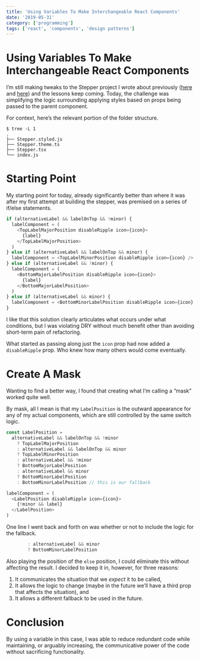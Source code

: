 ```yaml
---
title: 'Using Variables To Make Interchangeable React Components'
date: '2019-05-31'
category: ['programming']
tags: ['react', 'components', 'design patterns']
---
```


# Using Variables To Make Interchangeable React Components

I’m still making tweaks to the Stepper project I wrote about previously ([here](https://www.stephencharlesweiss.com/2019-05-26/local-git-stale-branch-cleanup/) and [here](https://www.stephencharlesweiss.com/2019-05-07/z-index-geometry-not-magic/)) and the lessons keep coming. Today, the challenge was simplifying the logic surrounding applying styles based on props being passed to the parent component.

For context, here’s the relevant portion of the folder structure.

```shell-session
$ tree -L 1
.
├── Stepper.styled.js
├── Stepper.theme.ts
├── Stepper.tsx
└── index.js
```

# Starting Point

My starting point for today, already significantly better than where it was after my first attempt at building the stepper, was premised on a series of if/else statements.

```javascript
if (alternativeLabel && labelOnTop && !minor) {
  labelComponent = (
    <TopLabelMajorPosition disableRipple icon={icon}>
      {label}
    </TopLabelMajorPosition>
  )
} else if (alternativeLabel && labelOnTop && minor) {
  labelComponent = <TopLabelMinorPosition disableRipple icon={icon} />
} else if (alternativeLabel && !minor) {
  labelComponent = (
    <BottomMajorLabelPosition disableRipple icon={icon}>
      {label}
    </BottomMajorLabelPosition>
  )
} else if (alternativeLabel && minor) {
  labelComponent = <BottomMinorLabelPosition disableRipple icon={icon} />
}
```

I like that this solution clearly articulates what occurs under what conditions, but I was violating DRY without much benefit other than avoiding short-term pain of refactoring.

What started as passing along just the `icon` prop had now added a `disableRipple` prop. Who knew how many others would come eventually.

# Create A Mask

Wanting to find a better way, I found that creating what I’m calling a “mask” worked quite well.

By mask, all I mean is that my `LabelPosition` is the outward appearance for any of my actual components, which are still controlled by the same switch logic.

```javascript
const LabelPosition =
  alternativeLabel && labelOnTop && !minor
    ? TopLabelMajorPosition
    : alternativeLabel && labelOnTop && minor
    ? TopLabelMinorPosition
    : alternativeLabel && !minor
    ? BottomMajorLabelPosition
    : alternativeLabel && minor
    ? BottomMinorLabelPosition
    : BottomMinorLabelPosition // this is our fallback

labelComponent = (
  <LabelPosition disableRipple icon={icon}>
    {!minor && label}
  </LabelPosition>
)
```

One line I went back and forth on was whether or not to include the logic for the fallback.

```javascript
        : alternativeLabel && minor
        ? BottomMinorLabelPosition
```

Also playing the position of the `else` position, I could eliminate this without affecting the result. I decided to keep it in, however, for three reasons:

1. It communicates the situation that we _expect_ it to be called,
2. It allows the logic to change (maybe in the future we’ll have a third prop that affects the situation), and
3. It allows a different fallback to be used in the future.

# Conclusion

By using a variable in this case, I was able to reduce redundant code while maintaining, or arguably increasing, the communicative power of the code without sacrificing functionality.
